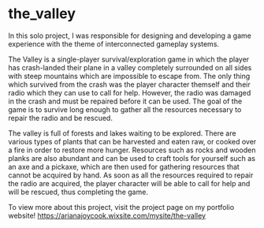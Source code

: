# the_valley
In this solo project, I was responsible for designing and developing a game experience with the theme of interconnected gameplay systems.

The Valley is a single-player survival/exploration game in which the player has crash-landed their plane in a valley completely surrounded on all sides with steep mountains which are impossible to escape from. The only thing which survived from the crash was the player character themself and their radio which they can use to call for help. However, the radio was damaged in the crash and must be repaired before it can be used. The goal of the game is to survive long enough to gather all the resources necessary to repair the radio and be rescued.

The valley is full of forests and lakes waiting to be explored. There are various types of plants that can be harvested and eaten raw, or cooked over a fire in order to restore more hunger. Resources such as rocks and wooden planks are also abundant and can be used to craft tools for yourself such as an axe and a pickaxe, which are then used for gathering resources that cannot be acquired by hand. As soon as all the resources required to repair the radio are acquired, the player character will be able to call for help and will be rescued, thus completing the game.

To view more about this project, visit the project page on my portfolio website! https://arianajoycook.wixsite.com/mysite/the-valley
